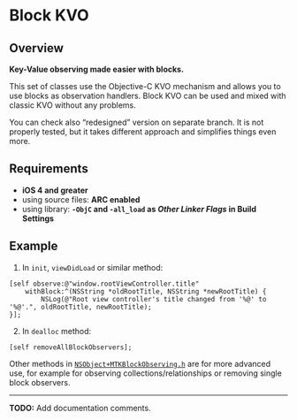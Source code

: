 Block KVO
=========

Overview
--------

**Key-Value observing made easier with blocks.**

This set of classes use the Objective-C KVO mechanism and allows you to use blocks as observation handlers.
Block KVO can be used and mixed with classic KVO without any problems.

You can check also “redesigned” version on separate branch. It is not properly tested, but it takes different approach and simplifies things even more.

Requirements
-------------
  - **iOS 4 and greater**
  - using source files: **ARC enabled**
  - using library: **`-ObjC` and `-all_load` as _Other Linker Flags_ in Build Settings**


Example
-------

  1. In `init`, `viewDidLoad` or similar method:
  
```objc
[self observe:@"window.rootViewController.title"
    withBlock:^(NSString *oldRootTitle, NSString *newRootTitle) {
        NSLog(@"Root view controller's title changed from '%@' to '%@'.", oldRootTitle, newRootTitle);
}];
```

  2. In `dealloc` method:

```
[self removeAllBlockObservers];
````

Other methods in [`NSObject+MTKBlockObserving.h`](/blob/master/BlockObserving/NSObject%2BMTKBlockObserving.h) are for more advanced use, for example for observing collections/relationships or removing single block observers.

---------

**TODO:** Add documentation comments.
